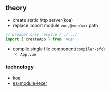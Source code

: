 ## theory
* create static http server(koa)
* replace import module `vue,@vue/xxx` path
```js
// browser only resolve / ./ ../ 
import { createApp } from 'vue' 
```
* compile single file component(`compiler-sfc`)
  * `App.vue`

### technology
* koa 
* [es-module-lexer](https://github.com/guybedford/es-module-lexer)
